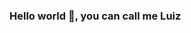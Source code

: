 ### Hello world 👋, you can call me Luiz

<!--
**Luiz-Soft/Luiz-Soft** is a ✨ _special_ ✨ repository because its `README.md` (this file) appears on your GitHub profile.




  🤝 **Open to purposes.** If you are looking to a junior full-stack web developer with focus on front-end, __hire me!!__ 

- 🔭 I’m currently working as a freelancer web-developer
- 🌱 I’m currently improving my React JS skills
- 👯 I’m looking to collaborate on Mobile Development
- 📱 I bellieve that UX makes your product much more valuable
- 🤔 I’m looking for help with native Android development with Kotlin
- 💬 Ask me about JavaScript
- 🗣️ I can speak english🇺🇸, portuguese🇧🇷, spanish🇪🇸 and french 🇫🇷 
- 📫 How to reach me: [LinkedIn](https://www.linkedin.com/in/luiz-fran%C3%A7a-057060115/)
